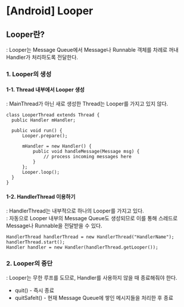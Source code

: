 # [Android] Looper

## Looper란?
: Looper는 Message Queue에서 Message나 Runnable 객체를 차례로 꺼내 Handler가 처리하도록 전달한다.  

### 1. Looper의 생성
#### 1-1. Thread 내부에서 Looper 생성
: MainThread가 아닌 새로 생성한 Thread는 Looper를 가지고 있지 않다.

    class LooperThread extends Thread {
      public Handler mHandler;

      public void run() {
          Looper.prepare();

          mHandler = new Handler() {
              public void handleMessage(Message msg) {
                  // process incoming messages here
              }
          };
          Looper.loop();
      }
    }

#### 1-2. HandlerThread 이용하기
: HandlerThread는 내부적으로 하나의 Looper를 가지고 있다.  
: 자동으로 Looper 내부의 Message Queue도 생성되므로 이를 통해 스레드로 Message나 Runnable을 전달받을 수 있다.

    HandlerThread handlerThread = new HandlerThread("HandlerName");
    handlerThread.start();
    Handler handler = new Handler(handlerThread.getLooper());

### 2. Looper의 중단
: Looper는 무한 루프를 도므로, Handler를 사용하지 않을 때 종료해줘야 한다.  
- quit() - 즉시 종료
- quitSafelt() - 현재 Message Queue에 쌓인 메시지들을 처리한 후 종료
